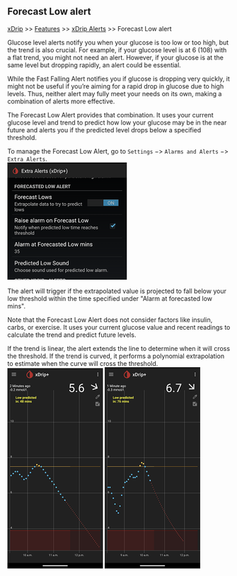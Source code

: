 ## Forecast Low alert
[xDrip](../../README.md) >> [Features](../Features_page.md) >> [xDrip Alerts](../Alerts_page.md) >> Forecast Low alert  
  
Glucose level alerts notify you when your glucose is too low or too high, but the trend is also crucial. For example, if your glucose level is at 6 (108) with a flat trend, you might not need an alert. However, if your glucose is at the same level but dropping rapidly, an alert could be essential.  
  
While the Fast Falling Alert notifies you if glucose is dropping very quickly, it might not be useful if you’re aiming for a rapid drop in glucose due to high levels. Thus, neither alert may fully meet your needs on its own, making a combination of alerts more effective.  
  
The Forecast Low Alert provides that combination. It uses your current glucose level and trend to predict how low your glucose may be in the near future and alerts you if the predicted level drops below a specified threshold.  
  
To manage the Forecast Low Alert, go to `Settings` &#8722;> `Alarms and Alerts` &#8722;> `Extra Alerts`.   
![](./images/ForecastLow.png)  
  
The alert will trigger if the extrapolated value is projected to fall below your low threshold within the time specified under "Alarm at forecasted low mins".  
  
Note that the Forecast Low Alert does not consider factors like insulin, carbs, or exercise. It uses your current glucose value and recent readings to calculate the trend and predict future levels.  
  
If the trend is linear, the alert extends the line to determine when it will cross the threshold. If the trend is curved, it performs a polynomial extrapolation to estimate when the curve will cross the threshold.  
![](./images/ExtrapolateLinear.png)  ![](./images/ExtrapolatePolynomial.png)  
  
